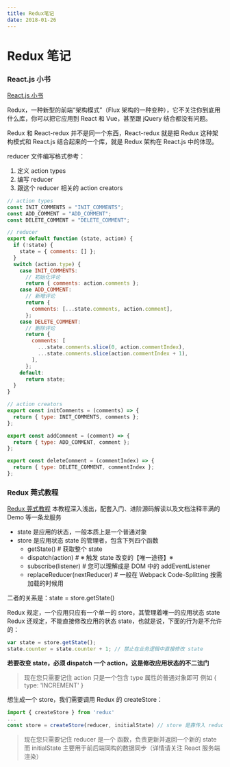 ```yaml
---
title: Redux笔记
date: 2018-01-26
---
```


# Redux 笔记

### React.js 小书

[React.js 小书](http://huziketang.com/books/react/lesson30)

Redux，一种新型的前端“架构模式”（Flux 架构的一种变种），它不关注你到底用什么库，你可以把它应用到 React 和 Vue，甚至跟 jQuery 结合都没有问题。

Redux 和 React-redux 并不是同一个东西，React-redux 就是把 Redux 这种架构模式和 React.js 结合起来的一个库，就是 Redux 架构在 React.js 中的体现。

reducer 文件编写格式参考：

1. 定义 action types
2. 编写 reducer
3. 跟这个 reducer 相关的 action creators

```js
// action types
const INIT_COMMENTS = "INIT_COMMENTS";
const ADD_COMMENT = "ADD_COMMENT";
const DELETE_COMMENT = "DELETE_COMMENT";

// reducer
export default function (state, action) {
  if (!state) {
    state = { comments: [] };
  }
  switch (action.type) {
    case INIT_COMMENTS:
      // 初始化评论
      return { comments: action.comments };
    case ADD_COMMENT:
      // 新增评论
      return {
        comments: [...state.comments, action.comment],
      };
    case DELETE_COMMENT:
      // 删除评论
      return {
        comments: [
          ...state.comments.slice(0, action.commentIndex),
          ...state.comments.slice(action.commentIndex + 1),
        ],
      };
    default:
      return state;
  }
}

// action creators
export const initComments = (comments) => {
  return { type: INIT_COMMENTS, comments };
};

export const addComment = (comment) => {
  return { type: ADD_COMMENT, comment };
};

export const deleteComment = (commentIndex) => {
  return { type: DELETE_COMMENT, commentIndex };
};
```

### Redux 莞式教程

[Redux 莞式教程](https://github.com/kenberkeley/redux-simple-tutorial) 本教程深入浅出，配套入门、进阶源码解读以及文档注释丰满的 Demo 等一条龙服务

- state 是应用的状态，一般本质上是一个普通对象
- store 是应用状态 state 的管理者，包含下列四个函数
  - getState() # 获取整个 state
  - dispatch(action) # ※ 触发 state 改变的【唯一途径】※
  - subscribe(listener) # 您可以理解成是 DOM 中的 addEventListener
  - replaceReducer(nextReducer) # 一般在 Webpack Code-Splitting 按需加载的时候用

二者的关系是：state = store.getState()

Redux 规定，一个应用只应有一个单一的 store，其管理着唯一的应用状态 state
Redux 还规定，不能直接修改应用的状态 state，也就是说，下面的行为是不允许的：

```js
var state = store.getState();
state.counter = state.counter + 1; // 禁止在业务逻辑中直接修改 state
```

**若要改变 state，必须 dispatch 一个 action，这是修改应用状态的不二法门**

> 现在您只需要记住 action 只是一个包含 type 属性的普通对象即可
> 例如 { type: 'INCREMENT' }

想生成一个 store，我们需要调用 Redux 的 createStore：

```js
import { createStore } from 'redux'
...
const store = createStore(reducer, initialState) // store 是靠传入 reducer 生成的哦！
```

> 现在您只需要记住 reducer 是一个 函数，负责更新并返回一个新的 state
> 而 initialState 主要用于前后端同构的数据同步（详情请关注 React 服务端渲染）
